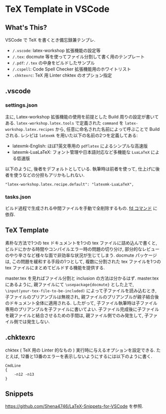 # TeX Template in VSCode

## What's This?

VSCode で TeX を書くとき備忘録兼テンプレ.

- `/.vscode`: latex-workshop 拡張機能の設定等
- `/.tex`: docmute 等を使ってファイル分割して書く用のテンプレート
- `/.pdf`: `/.tex` の中身をビルドしたサンプル
- `/.cspell`: Code Spell Checker 拡張機能用のホワイトリスト
- `.chktexrc`: TeX 用 Linter chktex のオプション指定

## .vscode

### settings.json

主に, Latex-workshop 拡張機能の使用を前提とした Build 周りの設定が書いてある.
`latex-workshop.latex.tools` で定義された `command` を `latex-workshop.latex.recipes` から, 任意に命名された名前によって呼ぶことで Build される.
レシピは `latexmk` を用いた以下の名前の2つを定義してある:

- latexmk-English: ほぼ?英文専用の `pdflatex` によるシンプルな高速版
- latexmk-LuaLaTeX: フォント管理や日本語対応など多機能な `LuaLaTeX` による低速版

以下のように, 後者をデフォルトとしている. 執筆時は前者を使って, 仕上げに後者を使うなどの分担もアリかもしれない.

```
"latex-workshop.latex.recipe.default": "latexmk-LuaLaTeX",
```

### tasks.json

ビルド過程で生成される中間ファイルを手動で全削除するもの. [fd コマンド](https://manpages.ubuntu.com/manpages/bionic/ja/man1/fd.1.html) に依存.

## TeX Template

素朴な方法で1つの tex ドキュメントを1つの tex ファイルに詰め込んで書くと, ビルドにかかる時間やコンパイルエラー時の問題の切り分け, 部分的なレビューのやり辛さなど様々な面で非効率な状況が生じてしまう. docmute パッケージは, この問題を緩和する手段の1つとして, 複数に分割された tex ファイルを1つの tex ファイルにまとめてビルドする機能を提供する.

master.tex を見ればファイル分割と inclusion の方法は分かるはず.
master.tex にあるように, 親ファイルにて `\usepackage{docmute}` とした上で, `\input(your-tex-file-to-be-included)` によって子ファイルを読み込むとき, 子ファイルのプリアンブルは無視され, 親ファイルのプリアンブルが親子結合後のドキュメント全体に適用される.
したがって, 子ファイル執筆時は子ファイル専用のプリアンブルを子ファイルに書いてよい. 子ファイル完成後に子ファイルを親ファイルと結合させるための手間は, 親ファイル側でのみ発生して, 子ファイル側では発生しない.

## .chktexrc

chktex ( TeX 用の Linter 的なもの ) 実行時に与えるオプションを設定できる. たとえば, 12番と13番のエラーを表示しないようにするには以下のように書く.

```
CmdLine
{
    -n12 -n13
}
```

## Snippets

<https://github.com/Shena4746/LaTeX-Snippets-for-VSCode> を参照.
